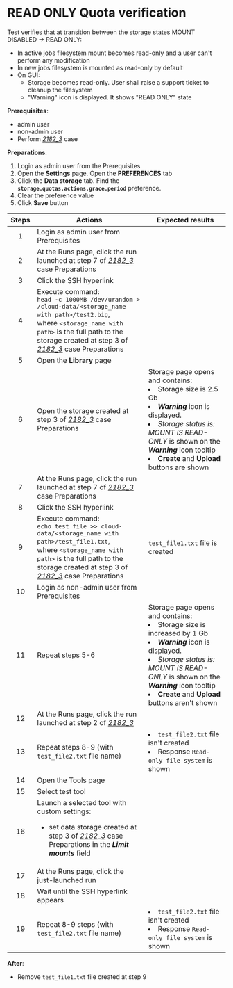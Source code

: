 # READ ONLY Quota verification

Test verifies that at transition between the storage states MOUNT DISABLED → READ ONLY:
- In active jobs filesystem mount becomes read-only and a user can't perform any modification
- In new jobs filesystem is mounted as read-only by default
- On GUI: <ul><li> Storage becomes read-only. User shall raise a support ticket to cleanup the filesystem <li> "Warning" icon is displayed. It shows "READ ONLY" state </ul>

**Prerequisites**:

- admin user
- non-admin user
- Perform [_2182\_3_](2182_3.md) case

**Preparations**:

1. Login as admin user from the Prerequisites
2. Open the **Settings** page. Open the **PREFERENCES** tab
3. Click the **Data storage** tab. Find the **`storage.quotas.actions.grace.period`** preference.
4. Clear the preference value
5. Click **Save** button

| Steps | Actions | Expected results |
| :---: | --- | --- |
| 1 | Login as admin user from Prerequisites | |
| 2 | At the Runs page, click the run launched at step 7 of [_2182\_3_](2182_3.md) case Preparations | |
| 3 | Click the SSH hyperlink | |
| 4 | Execute command: <br> `head -c 1000MB /dev/urandom > /cloud-data/<storage_name with path>/test2.big`, <br>where `<storage_name with path>` is the full path to the storage created at step 3 of [_2182\_3_](2182_3.md) case  Preparations | |
| 5 | Open the **Library** page | |
| 6 | Open the storage created at step 3 of [_2182\_3_](2182_3.md) case  Preparations | Storage page opens and contains: <li> Storage size is 2.5 Gb <li> ***Warning*** icon is displayed. <li> *Storage status is: MOUNT IS READ-ONLY* is shown on the ***Warning*** icon tooltip <li> **Create** and **Upload** buttons are shown |
| 7 | At the Runs page, click the run launched at step 7 of [_2182\_3_](2182_3.md) case Preparations | |
| 8 | Click the SSH hyperlink | |
| 9 | Execute command: <br> `echo test file >> cloud-data/<storage_name with path>/test_file1.txt`, <br>where `<storage_name with path>` is the full path to the storage created at step 3 of [_2182\_3_](2182_3.md) case  Preparations | `test_file1.txt` file is created |
| 10 | Login as non-admin user from Prerequisites | |
| 11 | Repeat steps 5-6 | Storage page opens and contains: <li> Storage size is increased by 1 Gb <li> ***Warning*** icon is displayed. <li> *Storage status is: MOUNT IS READ-ONLY* is shown on the ***Warning*** icon tooltip <li> **Create** and **Upload** buttons aren't shown |
| 12 | At the Runs page, click the run launched at step 2 of [_2182\_3_](2182_3.md) | |
| 13 | Repeat steps 8-9 (with `test_file2.txt` file name) | <li> `test_file2.txt` file isn't created <li> Response `Read-only file system` is shown |
| 14 | Open the Tools page | |
| 15 | Select test tool | |
| 16 | Launch a selected tool with custom settings: <ul><li> set data storage created at step 3 of [_2182\_3_](2182_3.md) case  Preparations in the ***Limit mounts*** field | |
| 17 | At the Runs page, click the just-launched run | |
| 18 | Wait until the SSH hyperlink appears | |
| 19 | Repeat 8-9 steps (with `test_file2.txt` file name) | <li> `test_file2.txt` file isn't created <li> Response `Read-only file system` is shown |

**After**:
- Remove `test_file1.txt` file created at step 9
